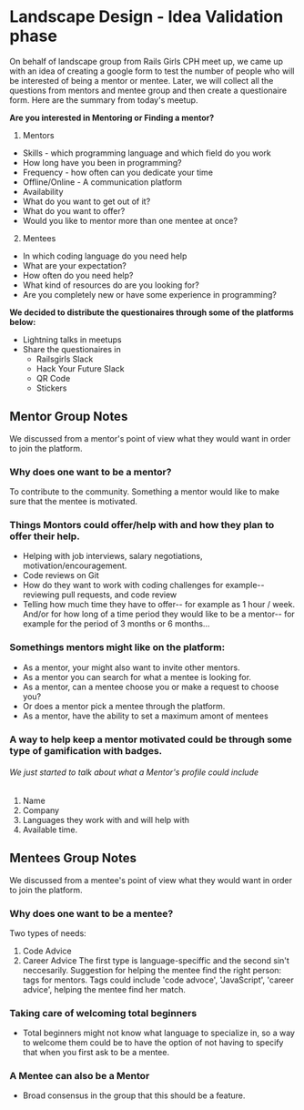 # Landscape Design - Idea Validation phase
On behalf of landscape group from Rails Girls CPH meet up,  we came up with an idea of creating a google form to test the number of people who will be interested of being a mentor or mentee. Later, we will collect all the questions from mentors and mentee group and then create a questionaire form. Here are the summary from today's meetup.

**Are you interested in Mentoring or Finding a mentor?**
1. Mentors
* Skills - which programming language and which field do you work
* How long have you been in programming?
* Frequency - how often can you dedicate your time
* Offline/Online - A communication platform
* Availability
* What do you want to get out of it?
* What do you want to offer?
* Would you like to mentor more than one mentee at once?

2. Mentees
* In which coding language do you need help
* What are your expectation?
* How often do you need help?
* What kind of resources do are you looking for?
* Are you completely new or have some experience in programming?

**We decided to distribute the questionaires through some of the platforms below:**
* Lightning talks in meetups
* Share the questionaires in
  * Railsgirls Slack
  * Hack Your Future Slack
  * QR Code
  * Stickers

## Mentor Group Notes
We discussed from a mentor's point of view what they would want in order to join the platform.

### Why does one want to be a mentor?
To contribute to the community.
Something a mentor would like to make sure that the mentee is motivated.

### Things Montors could offer/help with and how they plan to offer their help.
*	Helping with job interviews, salary negotiations, motivation/encouragement.
* Code reviews on Git
*	How do they want to work with coding challenges for example-- reviewing pull requests, and code review
*	Telling how much time they have to offer-- for example as 1 hour / week. And/or for how long of a time period they would like to be a mentor-- for example for the period of 3 months or 6 months...

### Somethings mentors might like on the platform:
*	As a mentor, your might also want to invite other mentors.
*	As a mentor you can search for what a mentee is looking for.
*	As a mentor, can a mentee choose you or make a request to choose you?
* Or does a mentor pick a mentee through the platform.
*	As a mentor, have the ability to set a maximum amont of mentees

### A way to help keep a mentor motivated could be through some type of gamification with badges.

###### We just started to talk about what a Mentor's profile could include
1. Name
2. Company
3. Languages they work with and will help with
4. Available time.


## Mentees Group Notes

We discussed from a mentee's point of view what they would want in order to join the platform.

 ### Why does one want to be a mentee?
Two types of needs:
1. Code Advice
2. Career Advice
The first type is language-speciffic and the second sin't neccesarily.
Suggestion for helping the mentee find the right person: tags for mentors. Tags could include 'code advoce', 'JavaScript', 'career advice', helping the mentee find her match.

 ### Taking care of welcoming total beginners
*	Total beginners might not know what language to specialize in, so a way to welcome them could be to have the option of not having to specify that when you first ask to be a mentee.

### A Mentee can also be a Mentor
* Broad consensus in the group that this should be a feature.